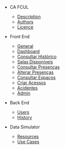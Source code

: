 * CA FCUL
    * [Description](README.md#description)
    * [Authors](README.md#authors)
    * [Licence](README.md#licence)

* Front End
    * [General](FrontEnd_General.md)
    * [Dashboard](FrontEnd_Dashboard.md)
    * [Consultar Histórico](FrontEnd_Historico.md)
	* [Salas Disponíveis](FrontEnd_Salas.md)
    * [Consultar Presenças](FrontEnd_Presencas.md)
	* [Alterar Presenças](FrontEnd_Alterar_Presencas.md)
    * [Consultar Espaços](FrontEnd_Espacos.md)
	* [Criar Acessos](FrontEnd_Acessos.md)
	* [Acidentes](FrontEnd_Acidentes.md)
    * [Admin](FrontEnd_Admin.md)


* Back End
    * [Users](BackEnd_Users.md)
    * [History](BackEnd_History.md)

* Data Simulator
    * [Resources](dataSim.md)
    * [Use Cases](UseCases.md)
